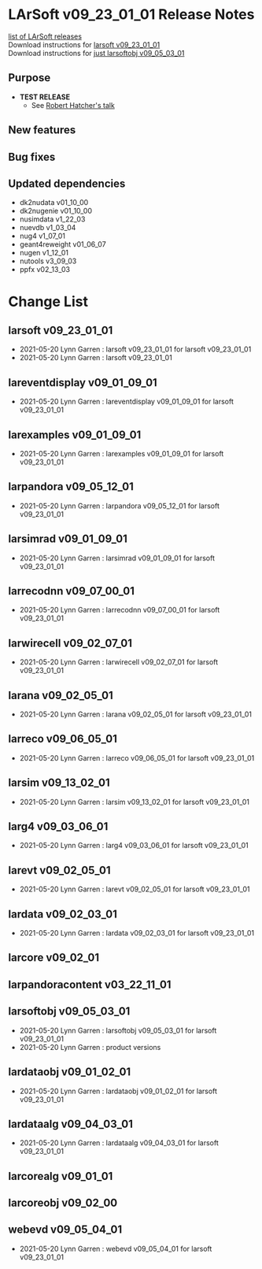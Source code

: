 # LArSoft v09_23_01_01 Release Notes



[list of LArSoft releases](LArSoft_release_list)  
Download instructions for [larsoft v09_23_01_01](https://scisoft.fnal.gov/scisoft/bundles/larsoft/v09_23_01_01/larsoft-v09_23_01_01.html)  
Download instructions for [just larsoftobj v09_05_03_01](https://scisoft.fnal.gov/scisoft/bundles/larsoftobj/v09_05_03_01/larsoftobj-v09_05_03_01.html)

## Purpose

-   **TEST RELEASE**
    -   See [Robert Hatcher's talk](https://indico.fnal.gov/event/49181/contributions/215615/attachments/143090/180968/GENIE_v3_02_00_preparation.pdf)

## New features

## Bug fixes

## Updated dependencies

-   dk2nudata v01_10_00
-   dk2nugenie v01_10_00
-   nusimdata v1_22_03
-   nuevdb v1_03_04
-   nug4 v1_07_01
-   geant4reweight v01_06_07
-   nugen v1_12_01
-   nutools v3_09_03
-   ppfx v02_13_03

# Change List

## larsoft v09_23_01_01

-   2021-05-20 Lynn Garren : larsoft v09_23_01_01 for larsoft v09_23_01_01
-   2021-05-20 Lynn Garren : larsoft v09_23_01_01

## lareventdisplay v09_01_09_01

-   2021-05-20 Lynn Garren : lareventdisplay v09_01_09_01 for larsoft v09_23_01_01

## larexamples v09_01_09_01

-   2021-05-20 Lynn Garren : larexamples v09_01_09_01 for larsoft v09_23_01_01

## larpandora v09_05_12_01

-   2021-05-20 Lynn Garren : larpandora v09_05_12_01 for larsoft v09_23_01_01

## larsimrad v09_01_09_01

-   2021-05-20 Lynn Garren : larsimrad v09_01_09_01 for larsoft v09_23_01_01

## larrecodnn v09_07_00_01

-   2021-05-20 Lynn Garren : larrecodnn v09_07_00_01 for larsoft v09_23_01_01

## larwirecell v09_02_07_01

-   2021-05-20 Lynn Garren : larwirecell v09_02_07_01 for larsoft v09_23_01_01

## larana v09_02_05_01

-   2021-05-20 Lynn Garren : larana v09_02_05_01 for larsoft v09_23_01_01

## larreco v09_06_05_01

-   2021-05-20 Lynn Garren : larreco v09_06_05_01 for larsoft v09_23_01_01

## larsim v09_13_02_01

-   2021-05-20 Lynn Garren : larsim v09_13_02_01 for larsoft v09_23_01_01

## larg4 v09_03_06_01

-   2021-05-20 Lynn Garren : larg4 v09_03_06_01 for larsoft v09_23_01_01

## larevt v09_02_05_01

-   2021-05-20 Lynn Garren : larevt v09_02_05_01 for larsoft v09_23_01_01

## lardata v09_02_03_01

-   2021-05-20 Lynn Garren : lardata v09_02_03_01 for larsoft v09_23_01_01

## larcore v09_02_01

## larpandoracontent v03_22_11_01

## larsoftobj v09_05_03_01

-   2021-05-20 Lynn Garren : larsoftobj v09_05_03_01 for larsoft v09_23_01_01
-   2021-05-20 Lynn Garren : product versions

## lardataobj v09_01_02_01

-   2021-05-20 Lynn Garren : lardataobj v09_01_02_01 for larsoft v09_23_01_01

## lardataalg v09_04_03_01

-   2021-05-20 Lynn Garren : lardataalg v09_04_03_01 for larsoft v09_23_01_01

## larcorealg v09_01_01

## larcoreobj v09_02_00

## webevd v09_05_04_01

-   2021-05-20 Lynn Garren : webevd v09_05_04_01 for larsoft v09_23_01_01
